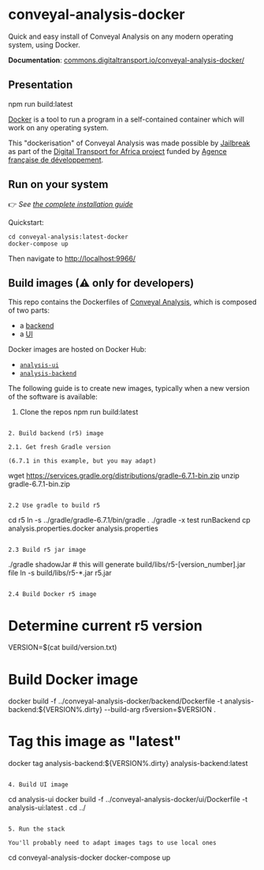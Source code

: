 # conveyal-analysis-docker

Quick and easy install of Conveyal Analysis on any modern operating system, using Docker.

**Documentation**: [commons.digitaltransport.io/conveyal-analysis-docker/](http://commons.digitaltransport.io/conveyal-analysis-docke:latestr/)

## Presentation
npm run build:latest

[Docker](docker.com) is a tool to run a program in a self-contained container which will work on any operating system.

This "dockerisation" of Conveyal Analysis was made possible by [Jailbreak](http://jailbreak.paris/) as part of the [Digital Transport for Africa project](http://digitaltransport4africa.org/) funded by [Agence française de développement](https://www.afd.fr/).

## Run on your system

👉 _See [the complete installation guide](/INSTALL.md)_

Quickstart:

```
cd conveyal-analysis:latest-docker
docker-compose up
```
Then navigate to [http://localhost:9966/](http://localhost:9966/)

## Build images (⚠ only for developers)

This repo contains the Dockerfiles of [Conveyal Analysis](https://www.conveyal.com/analysis/), which is composed of two parts:
- a [backend](https://github.com/conveyal/analysis-backend)
- a [UI](https://github.com/conveyal/analysis-ui)

Docker images are hosted on Docker Hub:
- [`analysis-ui`](https://hub.docker.com/r/jailbreakparis/analysis-ui)
- [`analysis-backend`](https://hub.docker.com/r/jailbreakparis/analysis-backend)

The following guide is to create new images, typically when a new version of the software is available:

1. Clone the repos
npm run build:latest
```

2. Build backend (r5) image

2.1. Get fresh Gradle version

(6.7.1 in this example, but you may adapt)

```
wget https://services.gradle.org/distributions/gradle-6.7.1-bin.zip
unzip gradle-6.7.1-bin.zip
```

2.2 Use gradle to build r5

```
cd r5
ln -s ../gradle/gradle-6.7.1/bin/gradle .
./gradle -x test runBackend
cp analysis.properties.docker analysis.properties
```

2.3 Build r5 jar image

```
./gradle shadowJar   # this will generate build/libs/r5-[version_number].jar file
ln -s build/libs/r5-*.jar r5.jar
```

2.4 Build Docker r5 image

```
# Determine current r5 version
VERSION=$(cat build/version.txt)
# Build Docker image
docker build -f ../conveyal-analysis-docker/backend/Dockerfile -t analysis-backend:${VERSION%.dirty} --build-arg r5version=$VERSION .
# Tag this image as "latest"
docker tag analysis-backend:${VERSION%.dirty} analysis-backend:latest
```

4. Build UI image
```
cd analysis-ui
docker build -f ../conveyal-analysis-docker/ui/Dockerfile -t analysis-ui:latest .
cd ../
```

5. Run the stack

You'll probably need to adapt images tags to use local ones

```
cd conveyal-analysis-docker
docker-compose up
```
